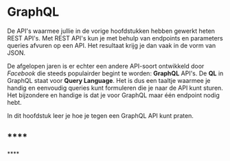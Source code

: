 # GraphQL

De API's waarmee jullie in de vorige hoofdstukken hebben gewerkt heten REST API's. Met REST API's kun je met behulp van endpoints en parameters queries afvuren op een API. Het resultaat krijg je dan vaak in de vorm van JSON.

De afgelopen jaren is er echter een andere API-soort ontwikkeld door _Facebook_ die steeds populairder begint te worden: **GraphQL** API's. De **QL** in GraphQL staat voor **Query Language**. Het is dus een taaltje waarmee je handig en eenvoudig queries kunt formuleren die je naar de API kunt sturen. Het bijzondere en handige is dat je voor GraphQL maar één endpoint nodig hebt. 

In dit hoofdstuk leer je hoe je tegen een GraphQL API kunt praten.

## \*\*\*\*

\*\*\*\*

